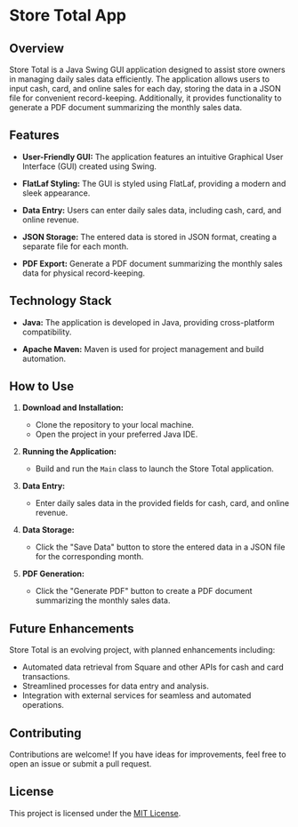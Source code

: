 # Store Total App

## Overview

Store Total is a Java Swing GUI application designed to assist store owners in managing daily sales data efficiently. The application allows users to input cash, card, and online sales for each day, storing the data in a JSON file for convenient record-keeping. Additionally, it provides functionality to generate a PDF document summarizing the monthly sales data.

## Features

- **User-Friendly GUI:** The application features an intuitive Graphical User Interface (GUI) created using Swing.

- **FlatLaf Styling:** The GUI is styled using FlatLaf, providing a modern and sleek appearance.

- **Data Entry:** Users can enter daily sales data, including cash, card, and online revenue.

- **JSON Storage:** The entered data is stored in JSON format, creating a separate file for each month.

- **PDF Export:** Generate a PDF document summarizing the monthly sales data for physical record-keeping.

## Technology Stack

- **Java:** The application is developed in Java, providing cross-platform compatibility.

- **Apache Maven:** Maven is used for project management and build automation.

## How to Use

1. **Download and Installation:**
   - Clone the repository to your local machine.
   - Open the project in your preferred Java IDE.

2. **Running the Application:**
   - Build and run the `Main` class to launch the Store Total application.

3. **Data Entry:**
   - Enter daily sales data in the provided fields for cash, card, and online revenue.

4. **Data Storage:**
   - Click the "Save Data" button to store the entered data in a JSON file for the corresponding month.

5. **PDF Generation:**
   - Click the "Generate PDF" button to create a PDF document summarizing the monthly sales data.

## Future Enhancements

Store Total is an evolving project, with planned enhancements including:
- Automated data retrieval from Square and other APIs for cash and card transactions.
- Streamlined processes for data entry and analysis.
- Integration with external services for seamless and automated operations.

## Contributing

Contributions are welcome! If you have ideas for improvements, feel free to open an issue or submit a pull request.

## License

This project is licensed under the [MIT License](LICENSE).
